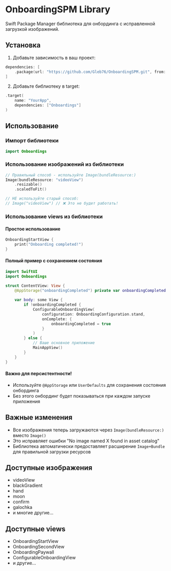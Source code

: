 # OnboardingSPM Library

Swift Package Manager библиотека для онбординга с исправленной загрузкой изображений.

## Установка

1. Добавьте зависимость в ваш проект:
```swift
dependencies: [
    .package(url: "https://github.com/Gleb76/OnboardingSPM.git", from: "1.0.0")
]
```

2. Добавьте библиотеку в target:
```swift
.target(
    name: "YourApp",
    dependencies: ["Onboardings"]
)
```

## Использование

### Импорт библиотеки
```swift
import Onboardings
```

### Использование изображений из библиотеки
```swift
// Правильный способ - используйте Image(bundleResource:)
Image(bundleResource: "videoView")
    .resizable()
    .scaledToFit()

// НЕ используйте старый способ:
// Image("videoView") // ❌ Это не будет работать!
```

### Использование views из библиотеки

#### Простое использование
```swift
OnboardingStartView {
    print("Onboarding completed!")
}
```

#### Полный пример с сохранением состояния
```swift
import SwiftUI
import Onboardings

struct ContentView: View {
    @AppStorage("onboardingCompleted") private var onboardingCompleted = false
    
    var body: some View {
        if !onboardingCompleted {
            ConfigurableOnboardingView(
                configuration: OnboardingConfiguration.stand,
                onComplete: {
                    onboardingCompleted = true
                }
            )
        } else {
            // Ваше основное приложение
            MainAppView()
        }
    }
}
```

#### Важно для персистентности!
- Используйте `@AppStorage` или `UserDefaults` для сохранения состояния онбординга
- Без этого онбординг будет показываться при каждом запуске приложения

## Важные изменения

- Все изображения теперь загружаются через `Image(bundleResource:)` вместо `Image()`
- Это исправляет ошибки "No image named X found in asset catalog"
- Библиотека автоматически предоставляет расширение `Image+Bundle` для правильной загрузки ресурсов

## Доступные изображения

- videoView
- blackGradient  
- hand
- moon
- confirm
- galochka
- и многие другие...

## Доступные views

- OnboardingStartView
- OnboardingSecondView
- OnboardingPaywall
- ConfigurableOnboardingView
- и другие...
